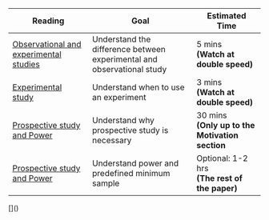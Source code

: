 <table>
<thead>
    <tr>
        <th>Reading</th>
        <th>Goal</th>
        <th>Estimated Time</th>
    </tr>
</thead>
<tbody>
    <tr>
        <td>
            <a href="https://www.khanacademy.org/math/probability/statistical-studies/types-of-studies/v/types-statistical-studies">Observational and experimental studies</a>
        </td>
        <td>Understand the difference between experimental and observational study</td>
        <td>5 mins <br> <b>(Watch at double speed)</b></td>
    </tr>
    <tr>
        <td>
            <a href="https://www.khanacademy.org/math/probability/statistical-studies/types-of-studies/v/analyzing-statistical-study">Experimental study</a>
        </td>
        <td>Understand when to use an experiment</td>
        <td>3 mins <br> <b>(Watch at double speed)</b></td>
    </tr>
    <tr>
        <td>
            <a href="readings/power_derivations.pdf">Prospective study and Power</a>
        </td>
        <td>Understand why prospective study is necessary</td>
        <td>30 mins <br> <b>(Only up to the Motivation section</b></td>
    </tr>
    <tr>
        <td>
            <a href="readings/power_derivations.pdf">Prospective study and Power</a>
        </td>
        <td>Understand power and predefined minimum sample</td>
        <td>Optional: 1-2 hrs <br> <b>(The rest of the paper)</b></td>
    </tr>

</tbody>

</table>
[]()
